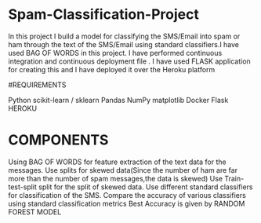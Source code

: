 # Spam-Classification-Project

In this project I build a model for classifying the SMS/Email into spam or ham through the text of the SMS/Email using standard classifiers.I have used BAG OF WORDS in this project.  I have performed continuous integration and continuous deployment file . I have used FLASK application for  creating this  and I have deployed it over the Heroku platform




#REQUIREMENTS

Python
scikit-learn / sklearn
Pandas
NumPy
matplotlib
Docker
Flask
HEROKU


# COMPONENTS

Using BAG OF WORDS  for feature extraction of the text data for the messages.
Use splits for skewed data(Since the number of ham are far more than the number of spam messages,the data is skewed)
Use Train-test-split split for the split of skewed data.
Use different standard classifiers for classification of the SMS.
Compare the accuracy of various classifiers using standard classification metrics
Best Accuracy is given by RANDOM FOREST MODEL

